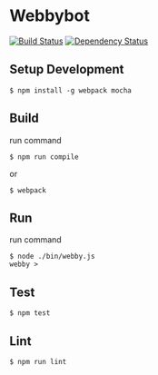 # Webbybot

[![Build Status](https://travis-ci.org/gasolin/webby.png)](https://travis-ci.org/gasolin/webbybot) [![Dependency Status](https://david-dm.org/gasolin/webby/dev-status.svg)](https://david-dm.org/gasolin/webbybot)

## Setup Development

```
$ npm install -g webpack mocha
```

## Build

run command

```
$ npm run compile
```

or

```
$ webpack
```

## Run

run command

```
$ node ./bin/webby.js
webby >
```

## Test

```
$ npm test
```

## Lint
```
$ npm run lint
```
